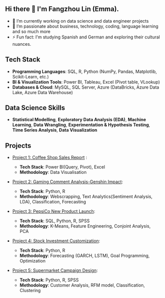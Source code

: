 ## Hi there 👋 I'm Fangzhou Lin (Emma).

- 🔭 I’m currently working on data science and data engineer projects 
- 🌱 I’m passionate about business, technology, coding, language learning and so much more
- ⚡ Fun fact: I'm studying Spanish and German and exploring their cultural nuances.

## Tech Stack

- **Programming Languages**: SQL, R, Python (NumPy, Pandas, Matplotlib, Scikit-Learn, etc.)
- **BI & Visualization Tools**: Power BI, Tableau, Excel (Pivot table, VLookup)
- **Databases & Cloud**: MySQL, SQL Server, Azure (DataBricks, Azure Data Lake, Azure Data Warehouse)

## Data Science Skills

- **Statistical Modelling**, **Exploratory Data Analysis (EDA)**, **Machine Learning**, **Data Wrangling**, **Experimentation & Hypothesis Testing**, **Time Series Analysis**, **Data Visualization**

## Projects

- [Project 1: Coffee Shop Sales Report](https://github.com/Emmalamlfz/Coffee-Shop-Sales-Report) :
  - **Tech Stack**: Power BI(Query, Pivot), Excel
  - **Methodology**: Data Visualisation

- [Project 2: Gaming Comment Analysis-Genshin Impact](https://github.com/Emmalamlfz/Gaming-Comment-Analysis?tab=readme-ov-file): 
  - **Tech Stack**: Python, R
  - **Methodology**: Webscrapping, Text Analytics(Sentiment Analysis, LDA), Classification, Forecasting

- [Project 3: PepsiCo New Product Launch](https://github.com/Emmalamlfz/PepsiCo-New-Product-Launch):
  - **Tech Stack**: SQL, Python, R, SPSS
  - **Methodology**: K-Means, Feature Engineering, Conjoint Analysis, PCA

- [Project 4: Stock Investment Customization](https://github.com/Emmalamlfz/Stock-investment):
  - **Tech Stack**: Python, R
  - **Methodology**: Forecasting (GARCH, LSTM), Goal Programming, Optimization

- [Project 5: Supermarket Campaign Design](https://github.com/Emmalamlfz/Supermarket-Campaign-Design):
  - **Tech Stack**: Python, R, SPSS
  - **Methodology**: Customer Analysis, RFM model, Classification, Clustering



<!--
**Emmalamlfz/Emmalamlfz** is a ✨ _special_ ✨ repository because its `README.md` (this file) appears on your GitHub profile.

Here are some ideas to get you started:

- 🔭 I’m currently working on ...
- 🌱 I’m currently learning ...
- 👯 I’m looking to collaborate on ...
- 🤔 I’m looking for help with ...
- 💬 Ask me about ...
- 📫 How to reach me: ...
- 😄 Pronouns: ...
- ⚡ Fun fact: ...
-->
